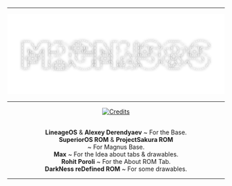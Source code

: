 <hr>
<div align="center">
<a href="https://github.com/Magnus-OS">
<img src="https://github.com/Magnus-OS/GreatDocs/blob/main/assets/header.png?raw=true" alt="Magnus OS"> 
</a>
<hr>

<a href="">
<img src="https://github.com/Magnus-OS/GreatDocs/blob/main/assets/credits.png?raw=true" alt="Credits">
</a>

<br>
<br>
 
  **LineageOS** & **Alexey Derendyaev**
~ For the Base.
<br>
  **SuperiorOS ROM** & **ProjectSakura ROM**
<br>
 ~ For Magnus Base.
<br>
  **Max**
~ For the Idea about tabs & drawables.
<br>
  **Rohit Poroli**
~ For the About ROM Tab.
<br>
 **DarkNess reDefined ROM**
~ For some drawables.
<hr>

